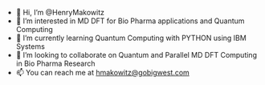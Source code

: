 - 👋 Hi, I’m @HenryMakowitz
- 👀 I’m interested in MD DFT for Bio Pharma applications and Quantum Computing
- 🌱 I’m currently learning Quantum Computing with PYTHON using IBM Systems
- 💞️ I’m looking to collaborate on Quantum and Parallel MD DFT Computing in Bio Pharma Research
- 📫 You can reach me at hmakowitz@gobigwest.com

<!---
HenryMakowitz/HenryMakowitz is a ✨ special ✨ repository because its `README.md` (this file) appears on your GitHub profile.
You can click the Preview link to take a look at your changes.
--->
